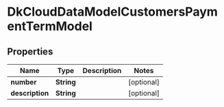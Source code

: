 
# DkCloudDataModelCustomersPaymentTermModel

## Properties
Name | Type | Description | Notes
------------ | ------------- | ------------- | -------------
**number** | **String** |  |  [optional]
**description** | **String** |  |  [optional]



